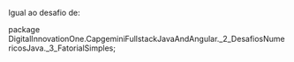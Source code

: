 Igual ao desafio de:

package DigitalInnovationOne.CapgeminiFullstackJavaAndAngular._2_DesafiosNumericosJava._3_FatorialSimples;
